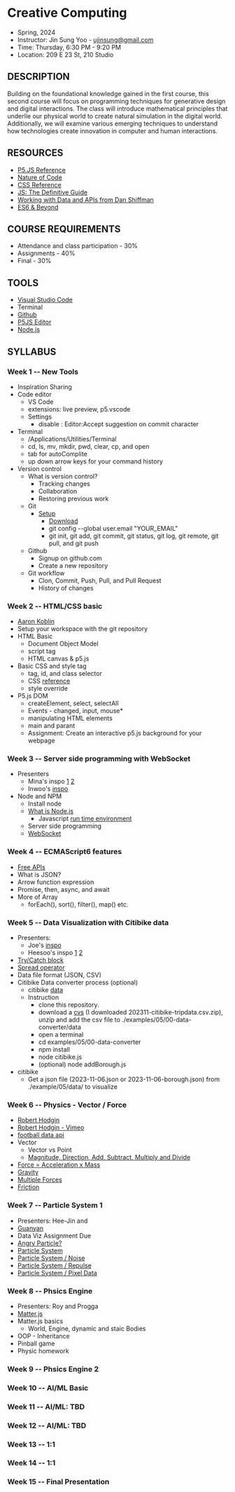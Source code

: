 # Creative Computing

- Spring, 2024
- Instructor: Jin Sung Yoo - <ujinsung@gmail.com>
- Time: Thursday, 6:30 PM - 9:20 PM
- Location: 209 E 23 St, 210 Studio

## DESCRIPTION

Building on the foundational knowledge gained in the first course, this second course will focus on programming techniques for generative design and digital interactions. The class will introduce mathematical principles that underlie our physical world to create natural simulation in the digital world. Additionally, we will examine various emerging techniques to understand how technologies create innovation in computer and human interactions.

## RESOURCES

- [P5.JS Reference](https://p5js.org/reference/)
- [Nature of Code](https://natureofcode.com/)
- [CSS Reference](https://developer.mozilla.org/en-US/docs/Web/CSS/Reference)
- [JS: The Definitive Guide](https://www.amazon.com/JavaScript-Definitive-Most-Used-Programming-Language/dp/1491952024)
- [Working with Data and APIs from Dan Shiffman](https://www.youtube.com/watch?v=DbcLg8nRWEg&list=PLRqwX-V7Uu6YxDKpFzf_2D84p0cyk4T7X)
- [ES6 & Beyond](https://github.com/getify/You-Dont-Know-JS/tree/1st-ed/es6%20%26%20beyond)

## COURSE REQUIREMENTS

- Attendance and class participation - 30%
- Assignments - 40%
- Final - 30%

## TOOLS

- [Visual Studio Code](https://code.visualstudio.com/)
- Terminal
- [Github](https://github.com/)
- [P5JS Editor](https://editor.p5js.org/)
- [Node.js](https://nodejs.org/en)

## SYLLABUS

### Week 1 -- New Tools

- Inspiration Sharing
- Code editor
  - VS Code
  - extensions: live preview, p5.vscode
  - Settings
    - disable : Editor:Accept suggestion on commit character
- Terminal
  - /Applications/Utilities/Terminal
  - cd, ls, mv, mkdir, pwd, clear, cp, and open
  - tab for autoComplite
  - up down arrow keys for your command history
- Version control
  - What is version control?
    - Tracking changes
    - Collaboration
    - Restoring previous work
  - Git
    - [Setup](https://docs.github.com/en/get-started/quickstart/set-up-git)
      - [Download](https://git-scm.com/downloads)
      - git config --global user.email "YOUR_EMAIL"
      - git init, git add, git commit, git status, git log, git remote, git pull, and git push
  - Github
    - Signup on github.com
    - Create a new repository
  - Git workflow
    - Clon, Commit, Push, Pull, and Pull Request
    - History of changes

### Week 2 -- HTML/CSS basic

- [Aaron Koblin](https://www.aaronkoblin.com/)
- Setup your workspace with the git repository
- HTML Basic
  - Document Object Model
  - script tag
  - HTML canvas & p5.js
- Basic CSS and style tag
  - tag, id, and class selector
  - CSS [reference](https://developer.mozilla.org/en-US/docs/Web/CSS/Reference)
  - style override
- P5.js DOM
  - createElement, select, selectAll
  - Events - changed, input, mouse*
  - manipulating HTML elements
  - main and parant
  - Assignment: Create an interactive p5.js background for your webpage

### Week 3 -- Server side programming with WebSocket

- Presenters
  -  Mina's inspo [1](https://www.instagram.com/tim_rodenbroeker/) [2](https://www.instagram.com/seohyo/?hl=en)
  -  Inwoo's [inspo](https://generativetype.com/)
- Node and NPM
  - Install node
  - [What is Node.js](https://nodejs.org/en/about)
    - Javascript [run time environment](https://stackoverflow.com/questions/3710130/what-is-run-time-environment)
  - Server side programming
  - [WebSocket](https://en.wikipedia.org/wiki/WebSocket)

### Week 4 -- ECMAScript6 features 

- [Free APIs](https://free-apis.github.io/#/categories)
- What is JSON?
- Arrow function expression
- Promise, then, async, and await
- More of Array
  - forEach(), sort(), filter(), map() etc.

### Week 5 -- Data Visualization with Citibike data

- Presenters:
  - Joe's [inspo](https://nahuelgerth.de/lab/typelabs)
  - Heesoo's inspo [1](https://experiments.withgoogle.com/) [2](https://www.creativeapplications.net/python/the-case-for-a-small-language-model-generative-ai-and-authorship/)
- [Try/Catch block](https://developer.mozilla.org/en-US/docs/Web/JavaScript/Reference/Statements/try...catch)
- [Spread operator](https://fjolt.com/article/javascript-three-dots-spread-operator)
- Data file format (JSON, CSV)
- Citibike Data converter process (optional)
  - citibike [data](https://s3.amazonaws.com/tripdata/index.html)
  - Instruction
    - clone this repository.
    - download a [cvs](https://s3.amazonaws.com/tripdata/index.html) (I downloaded 202311-citibike-tripdata.csv.zip), unzip and add the csv file to ./examples/05/00-data-converter/data
    - open a terminal
    - cd examples/05/00-data-converter
    - npm install
    - node citibike.js
    - (optional) node addBorough.js
- citibike
  - Get a json file (2023-11-06.json or 2023-11-06-borough.json) from ./example/05/data/ to visualize

### Week 6 -- Physics - Vector / Force

- [Robert Hodgin](http://roberthodgin.com/)
- [Robert Hodgin - Vimeo](https://vimeo.com/flight404/)
- [football data api](https://rapidapi.com/api-sports/api/api-football)
- Vector
  - Vector vs Point
  - [Magnitude, Direction, Add, Subtract, Multiply and Divide](https://editor.p5js.org/jinsung/sketches/BJDUbJpa7)
- [Force = Acceleration x Mass](https://editor.p5js.org/jinsung/sketches/K_1gJXsf_)
- [Gravity](https://editor.p5js.org/jinsung/sketches/L7CliUcrQ)
- [Multiple Forces](https://editor.p5js.org/jinsung/sketches/KM9Ksfhn1)
- [Friction](https://editor.p5js.org/jinsung/sketches/9-jH3bINn)

### Week 7 -- Particle System 1

- Presenters: Hee-Jin and
- [Guanyan](https://happycoding.io/tutorials/p5js/)
- Data Viz Assignment Due
- [Angry Particle?](https://editor.p5js.org/jinsung/sketches/B1d8CSJyE)
- [Particle System](https://editor.p5js.org/jinsung/sketches/Gn1YNnTkn)
- [Particle System / Noise](https://editor.p5js.org/jinsung/sketches/4wONJkuBy)
- [Particle System / Repulse](https://editor.p5js.org/jinsung/sketches/VX43gPQuD)
- [Particle System / Pixel Data](https://editor.p5js.org/jinsung/sketches/h-D0R-3-H)

### Week 8 -- Phsics Engine

- Presenters: Roy and Progga
- [Matter.js](https://brm.io/matter-js/)
- Matter.js basics
  - World, Engine, dynamic and staic Bodies
- OOP - Inheritance
- Pinball game
- Physic homework

### Week 9 -- Phsics Engine 2

### Week 10 -- AI/ML Basic

### Week 11 -- AI/ML: TBD

### Week 12 -- AI/ML: TBD

### Week 13 -- 1:1

### Week 14 -- 1:1

### Week 15 -- Final Presentation
